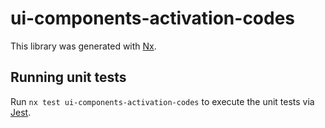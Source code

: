# ui-components-activation-codes

This library was generated with [Nx](https://nx.dev).

## Running unit tests

Run `nx test ui-components-activation-codes` to execute the unit tests via [Jest](https://jestjs.io).
